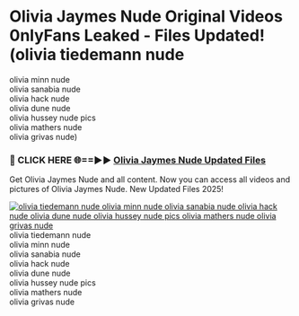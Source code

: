 # Olivia Jaymes Nude Original Videos 0nlyFans Leaked - Files Updated! (olivia tiedemann nude<br>
olivia minn nude<br>
olivia sanabia nude<br>
olivia hack nude<br>
olivia dune nude<br>
olivia hussey nude pics<br>
olivia mathers nude<br>
olivia grivas nude)

<h3>🔴 CLICK HERE 🌐==►► <a href="https://tinyurl.com/2p9ay9w9" rel="nofollow">Olivia Jaymes Nude Updated Files</a></h3>

Get Olivia Jaymes Nude and all content. Now you can access all videos and pictures of Olivia Jaymes Nude. New Updated Files 2025!

[![olivia tiedemann nude<br>
olivia minn nude<br>
olivia sanabia nude<br>
olivia hack nude<br>
olivia dune nude<br>
olivia hussey nude pics<br>
olivia mathers nude<br>
olivia grivas nude](https://i.imgur.com/KQgVmj3.gif)](https://tinyurl.com/2p9ay9w9)
olivia tiedemann nude<br>
olivia minn nude<br>
olivia sanabia nude<br>
olivia hack nude<br>
olivia dune nude<br>
olivia hussey nude pics<br>
olivia mathers nude<br>
olivia grivas nude
